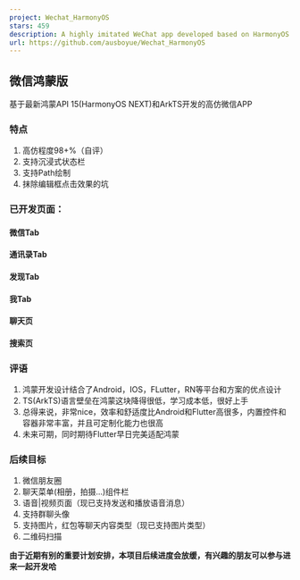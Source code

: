 ```yaml
---
project: Wechat_HarmonyOS
stars: 459
description: A highly imitated WeChat app developed based on HarmonyOS NEXT |  基于鸿蒙OS NEXT开发的高仿微信APP
url: https://github.com/ausboyue/Wechat_HarmonyOS
---
```


微信鸿蒙版
-----

基于最新鸿蒙API 15(HarmonyOS NEXT)和ArkTS开发的高仿微信APP

### 特点

1.  高仿程度98+%（自评）
2.  支持沉浸式状态栏
3.  支持Path绘制
4.  抹除编辑框点击效果的坑

### 已开发页面：

#### 微信Tab

#### 通讯录Tab

#### 发现Tab

#### 我Tab

#### 聊天页

#### 搜索页

### 评语

1.  鸿蒙开发设计结合了Android，IOS，FLutter，RN等平台和方案的优点设计
2.  TS(ArkTS)语言壁垒在鸿蒙这块降得很低，学习成本低，很好上手
3.  总得来说，非常nice，效率和舒适度比Android和Flutter高很多，内置控件和容器非常丰富，并且可定制化能力也很高
4.  未来可期，同时期待Flutter早日完美适配鸿蒙

### 后续目标

1.  微信朋友圈
2.  聊天菜单(相册，拍摄...)组件栏
3.  语音|视频页面（现已支持发送和播放语音消息）
4.  支持群聊头像
5.  支持图片，红包等聊天内容类型（现已支持图片类型）
6.  二维码扫描

**由于近期有别的重要计划安排，本项目后续进度会放缓，有兴趣的朋友可以参与进来一起开发哈**
